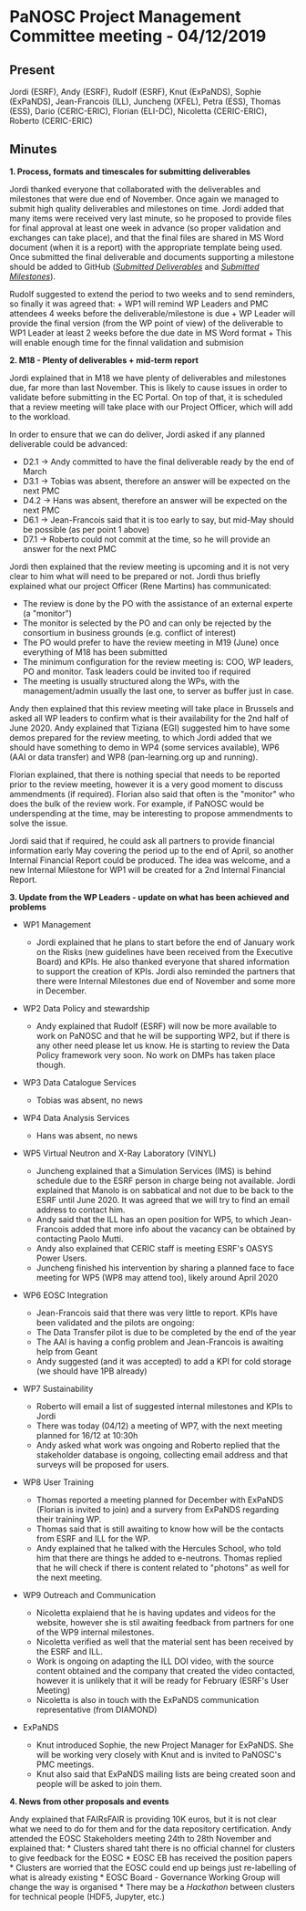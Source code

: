 ﻿PaNOSC Project Management Committee meeting - 04/12/2019
========================================================


Present
-------
Jordi (ESRF), Andy (ESRF), Rudolf (ESRF), Knut (ExPaNDS), Sophie (ExPaNDS), Jean-Francois (ILL), Juncheng (XFEL), Petra (ESS),
Thomas (ESS), Dario (CERIC-ERIC), Florian (ELI-DC), Nicoletta (CERIC-ERIC), Roberto (CERIC-ERIC)

Minutes
-------	


**1. Process, formats and timescales for submitting deliverables** 

Jordi thanked everyone that collaborated with the deliverables and milestones that were due end of November. Once again we managed
to submit high quality deliverables and milestones on time.  Jordi added that many items were received very last minute, so he 
proposed to provide files for final approval at least one week in advance (so proper validation and exchanges can take place), and 
that the final files are shared in MS Word document (when it is a report) with the appropriate template being used. Once submitted
the final deliverable and documents supporting a milestone should be added to GitHub (*[Submitted Deliverables](https://github.com/panosc-eu/panosc/tree/master/Submitted%20Deliverables)* and *[Submitted Milestones](https://github.com/panosc-eu/panosc/tree/master/Submitted%20Milestones)*). 

Rudolf suggested to extend the period to two weeks and to send reminders, so finally it was agreed that:
    + WP1 will remind WP Leaders and PMC attendees 4 weeks before the deliverable/milestone is due
    + WP Leader will provide the final version (from the WP point of view) of the deliverable to WP1 Leader at least 2 weeks before the due date in MS Word format
    + This will enable enough time for the finnal validation and submision
    
**2. M18 - Plenty of deliverables + mid-term report**

Jordi explained that in M18 we have plenty of deliverables and milestones due, far more than last November. This is likely to cause issues in order to validate before submitting in the EC Portal. On top of that, it is scheduled that a review meeting will take place with our Project Officer, which will add to the workload.

In order to ensure that we can do deliver, Jordi asked if any planned deliverable could be advanced:
* D2.1 -> Andy committed to have the final deliverable ready by the end of March
* D3.1 -> Tobias was absent, therefore an answer will be expected on the next PMC
* D4.2 -> Hans was absent, therefore an answer will be expected on the next PMC
* D6.1 -> Jean-Francois said that it is too early to say, but mid-May should be possible (as per point 1 above)
* D7.1 -> Roberto could not commit at the time, so he will provide an answer for the next PMC

Jordi then explained that the review meeting is upcoming and it is not very clear to him what will need to be prepared or not. 
Jordi thus briefly explained what our project Officer (Rene Martins) has communicated:
* The review is done by the PO with the assistance of an external experte (a "monitor")
* The monitor is selected by the PO and can only be rejected by the consortium in business grounds (e.g. conflict of interest)
* The PO would prefer to have the review meeting in M19 (June) once everything of M18 has been submitted
* The minimum configuration for the review meeting is: COO, WP leaders, PO and monitor. Task leaders could be invited too if required
* The meeting is usually structured along the WPs, with the management/admin usually the last one, to server as buffer just in case.

Andy then explained that this review meeting will take place in Brussels and asked all WP leaders to confirm what is their availability for the 2nd half of June 2020. Andy explained that Tiziana (EGI) suggested him to have some demos prepared for the review meeting, to which Jordi added that we should have something to demo in WP4 (some services available), WP6 (AAI or data transfer) and WP8 (pan-learning.org up and running).

Florian explained, that there is nothing special that needs to be reported prior to the review meeting, however it is a very good moment to discuss ammendments (if required). Florian also said that often is the "monitor" who does the bulk of the review work. For example, if PaNOSC would be underspending at the time, may be interesting to propose ammendments to solve the issue.

Jordi said that if required, he could ask all partners to provide financial information early May covering the period up to the end of April, so another Internal Financial Report could be produced. The idea was welcome, and a new Internal Milestone for WP1 will be created for a 2nd Internal Financial Report.


**3. Update from the WP Leaders - update on what has been achieved and problems**

* WP1 Management
   * Jordi explained that he plans to start before the end of January work on the Risks (new guidelines have been received from the Executive Board) and KPIs. He also thanked everyone that shared information to support the creation of KPIs. Jordi also reminded the partners that there were Internal Milestones due end of November and some more in December.
   
* WP2 Data Policy and stewardship
    * Andy explained that Rudolf (ESRF) will now be more available to work on PaNOSC and that he will be supporting WP2, but if
there is any other need please let us know. He is starting to review the Data Policy framework very soon. No work on DMPs has taken place though.

* WP3 Data Catalogue Services
    * Tobias was absent, no news
    
* WP4 Data Analysis Services
    * Hans was absent, no news
    
* WP5 Virtual Neutron and X-Ray Laboratory (VINYL)
    * Juncheng explained that a Simulation Services (IMS) is behind schedule due to the ESRF person in charge being not available. Jordi explained that Manolo is on sabbatical and not due to be back to the ESRF until June 2020. It was agreed that we will try to find an email address to contact him.
    * Andy said that the ILL has an open position for WP5, to which Jean-Francois added that more info about the vacancy can be obtained by contacting Paolo Mutti.
    * Andy also explained that CERIC staff is meeting ESRF's OASYS Power Users.
    * Juncheng finished his intervention by sharing a planned face to face meeting for WP5 (WP8 may attend too), likely around April 2020
    
* WP6 EOSC Integration
    * Jean-Francois said that there was very little to report. KPIs have been validated and the pilots are ongoing:
    * The Data Transfer  pilot is due to be completed by the end of the year
    * The AAI is having a config problem and Jean-Francois is awaiting help from Geant
    * Andy suggested (and it was accepted) to add a KPI for cold storage (we should have 1PB already)
    
* WP7 Sustainability
    * Roberto will email a list of suggested internal milestones and KPIs to Jordi 
    * There was today (04/12) a meeting of WP7, with the next meeting planned for 16/12 at 10:30h
    * Andy asked what work was ongoing and Roberto replied that the stakeholder database is ongoing, collecting email address and that surveys will be proposed for users.
    
* WP8 User Training
    * Thomas reported a meeting planned for December with ExPaNDS (Florian is invited to join) and a survery from ExPaNDS regarding their training WP.
    * Thomas said that is still awaiting to know how will be the contacts from ESRF and ILL for the WP.
    * Andy explained that he talked with the Hercules School, who told him that there are things he added to e-neutrons. Thomas replied that he will check if there is content related to "photons" as well for the next meeting.
    
* WP9 Outreach and Communication
    * Nicoletta explaiend that he is having updates and videos for the website, however she is stil awaiting feedback from partners for one of the WP9 internal milestones.
    * Nicoletta verified as well that the material sent has been received by the ESRF and ILL.
    * Work is ongoing on adapting the ILL DOI video, with the source content obtained and the company that created the video contacted, however it is unlikely that it will be ready for February (ESRF's User Meeting)
    * Nicoletta is also in touch with the ExPaNDS communication representative (from DIAMOND)
    
* ExPaNDS
    * Knut introduced Sophie, the new Project Manager for ExPaNDS. She will be working very closely with Knut and is invited to PaNOSC's PMC meetings.
    * Knut also said that ExPaNDS mailing lists are being created soon and people will be asked to join them.
    
    
**4. News from other proposals and events**

Andy explained that FAIRsFAIR is providing 10K euros, but it is not clear what we need to do for them and for the data repository certification.
Andy attended the EOSC Stakeholders meeting 24th to 28th November and explained that:
    * Clusters shared taht there is no official channel for clusters to give feedback for the EOSC
    * EOSC EB has received the position papers
    * Clusters are worried that the EOSC could end up beings just re-labelling of what is already existing
    * EOSC Board - Governance Working Group will change the way is organised
    * There may be a *Hackathon* between clusters for technical people (HDF5, Jupyter, etc.) 


